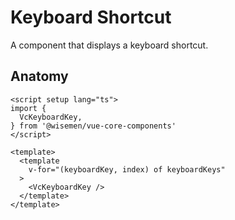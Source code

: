 # Keyboard Shortcut

A component that displays a keyboard shortcut.

<ComponentPreview name="keyboard-shortcut/examples/main" />

## Anatomy

```vue
<script setup lang="ts">
import {
  VcKeyboardKey,
} from '@wisemen/vue-core-components'
</script>

<template>
  <template
    v-for="(keyboardKey, index) of keyboardKeys"
  >
    <VcKeyboardKey />
  </template>
</template>
```

<!-- @include: ./keyboard-shortcut-meta.md -->
